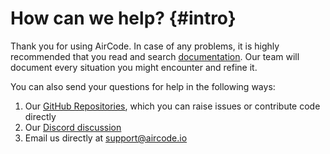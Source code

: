 # How can we help? {#intro}

Thank you for using AirCode. In case of any problems, it is highly recommended that you read and search [documentation](https://docs.aircode.io). Our team will document every situation you might encounter and refine it. 
 
You can also send your questions for help in the following ways: 
 
1. Our [GitHub Repositories](https://github.com/aircodelabs/aircode), which you can raise issues or contribute code directly
2. Our [Discord discussion](https://discord.com/invite/XrMVdYdEuY) 
3. Email us directly at support@aircode.io
